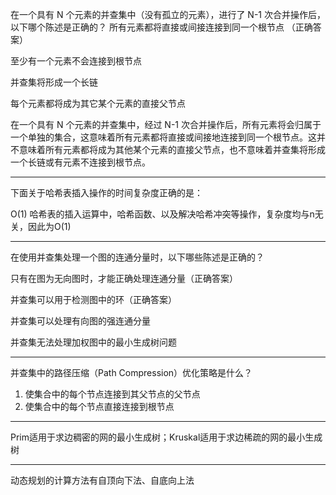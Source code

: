   
在一个具有 N 个元素的并查集中（没有孤立的元素），进行了 N-1 次合并操作后，以下哪个陈述是正确的？
所有元素都将直接或间接连接到同一个根节点
（正确答案）

至少有一个元素不会连接到根节点

并查集将形成一个长链

每个元素都将成为其它某个元素的直接父节点

在一个具有 N 个元素的并查集中，经过 N-1 次合并操作后，所有元素将会归属于一个单独的集合，这意味着所有元素都将直接或间接地连接到同一个根节点。这并不意味着所有元素都将成为其他某个元素的直接父节点，也不意味着并查集将形成一个长链或有元素不连接到根节点。

---

下面关于哈希表插入操作的时间复杂度正确的是：
  
O(1)
哈希表的插入运算中，哈希函数、以及解决哈希冲突等操作，复杂度均与n无关，因此为O(1)

---

在使用并查集处理一个图的连通分量时，以下哪些陈述是正确的？

只有在图为无向图时，才能正确处理连通分量（正确答案）

并查集可以用于检测图中的环（正确答案）

并查集可以处理有向图的强连通分量

并查集无法处理加权图中的最小生成树问题

---
并查集中的路径压缩（Path Compression）优化策略是什么？
1. 使集合中的每个节点连接到其父节点的父节点
2. 使集合中的每个节点直接连接到根节点
---
Prim适用于求边稠密的网的最小生成树；Kruskal适用于求边稀疏的网的最小生成树

---
动态规划的计算方法有自顶向下法、自底向上法
